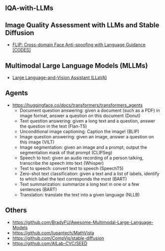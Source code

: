 ## IQA-with-LLMs

## Image Quality Assessment with LLMs and Stable Diffusion

- [FLIP: Cross-domain Face Anti-spoofing with Language Guidance](https://openaccess.thecvf.com/content/ICCV2023/papers/Srivatsan_FLIP_Cross-domain_Face_Anti-spoofing_with_Language_Guidance_ICCV_2023_paper.pdf) [[CODES]](https://github.com/koushiksrivats/FLIP)

## Multimodal Large Language Models (MLLMs)

- [Large Language-and-Vision Assistant (LLaVA)](https://github.com/haotian-liu/LLaVA)

## Agents

- https://huggingface.co/docs/transformers/transformers_agents
  - Document question answering: given a document (such as a PDF) in image format, answer a question on this document (Donut)
  - Text question answering: given a long text and a question, answer the question in the text (Flan-T5)
  - Unconditional image captioning: Caption the image! (BLIP)
  - Image question answering: given an image, answer a question on this image (VILT)
  - Image segmentation: given an image and a prompt, output the segmentation mask of that prompt (CLIPSeg)
  - Speech to text: given an audio recording of a person talking, transcribe the speech into text (Whisper)
  - Text to speech: convert text to speech (SpeechT5)
  - Zero-shot text classification: given a text and a list of labels, identify to which label the text corresponds the most (BART)
  - Text summarization: summarize a long text in one or a few sentences (BART)
  - Translation: translate the text into a given language (NLLB)

## Others

- https://github.com/BradyFU/Awesome-Multimodal-Large-Language-Models
- https://github.com/lupantech/MathVista
- https://github.com/CompVis/stable-diffusion
- https://github.com/AILab-CVC/SEED


